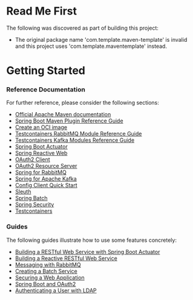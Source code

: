 # Read Me First
The following was discovered as part of building this project:

* The original package name 'com.template.maven-template' is invalid and this project uses 'com.template.maventemplate' instead.

# Getting Started

### Reference Documentation
For further reference, please consider the following sections:

* [Official Apache Maven documentation](https://maven.apache.org/guides/index.html)
* [Spring Boot Maven Plugin Reference Guide](https://docs.spring.io/spring-boot/docs/2.6.7/maven-plugin/reference/html/)
* [Create an OCI image](https://docs.spring.io/spring-boot/docs/2.6.7/maven-plugin/reference/html/#build-image)
* [Testcontainers RabbitMQ Module Reference Guide](https://www.testcontainers.org/modules/rabbitmq/)
* [Testcontainers Kafka Modules Reference Guide](https://www.testcontainers.org/modules/kafka/)
* [Spring Boot Actuator](https://docs.spring.io/spring-boot/docs/2.6.7/reference/htmlsingle/#production-ready)
* [Spring Reactive Web](https://docs.spring.io/spring-boot/docs/2.6.7/reference/htmlsingle/#web.reactive)
* [OAuth2 Client](https://docs.spring.io/spring-boot/docs/2.6.7/reference/htmlsingle/#boot-features-security-oauth2-client)
* [OAuth2 Resource Server](https://docs.spring.io/spring-boot/docs/2.6.7/reference/htmlsingle/#boot-features-security-oauth2-server)
* [Spring for RabbitMQ](https://docs.spring.io/spring-boot/docs/2.6.7/reference/htmlsingle/#boot-features-amqp)
* [Spring for Apache Kafka](https://docs.spring.io/spring-boot/docs/2.6.7/reference/htmlsingle/#boot-features-kafka)
* [Config Client Quick Start](https://docs.spring.io/spring-cloud-config/docs/current/reference/html/#_client_side_usage)
* [Sleuth](https://docs.spring.io/spring-cloud-sleuth/docs/current/reference/htmlsingle/spring-cloud-sleuth.html)
* [Spring Batch](https://docs.spring.io/spring-boot/docs/2.6.7/reference/htmlsingle/#howto-batch-applications)
* [Spring Security](https://docs.spring.io/spring-boot/docs/2.6.7/reference/htmlsingle/#boot-features-security)
* [Testcontainers](https://www.testcontainers.org/)

### Guides
The following guides illustrate how to use some features concretely:

* [Building a RESTful Web Service with Spring Boot Actuator](https://spring.io/guides/gs/actuator-service/)
* [Building a Reactive RESTful Web Service](https://spring.io/guides/gs/reactive-rest-service/)
* [Messaging with RabbitMQ](https://spring.io/guides/gs/messaging-rabbitmq/)
* [Creating a Batch Service](https://spring.io/guides/gs/batch-processing/)
* [Securing a Web Application](https://spring.io/guides/gs/securing-web/)
* [Spring Boot and OAuth2](https://spring.io/guides/tutorials/spring-boot-oauth2/)
* [Authenticating a User with LDAP](https://spring.io/guides/gs/authenticating-ldap/)

